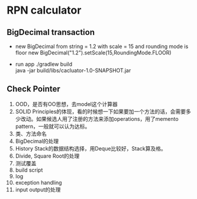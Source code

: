 # RPN calculator

## BigDecimal transaction

* new BigDecimal from string = 1.2 with scale = 15 and rounding mode is floor
new BigDecimal("1.2").setScale(15,RoundingMode.FLOOR)

* run app
./gradlew build  
java -jar build/libs/cacluator-1.0-SNAPSHOT.jar   

## Check Pointer
1. OOD，是否有OO思想，去model这个计算器
2. SOLID Principles的体现，看的时候想一下如果要加一个方法的话，会需要多少改动。如果候选人用了注册的方法来添加operations，用了memento pattern，一般就可以认为达标。
3. 类、方法命名
4. BigDecimal的处理
5. History Stack的数据结构选择，用Deque比较好，Stack算及格。
6. Divide, Square Root的处理
7. 测试覆盖
8. build script
9. log
10. exception handling
11. input output的处理